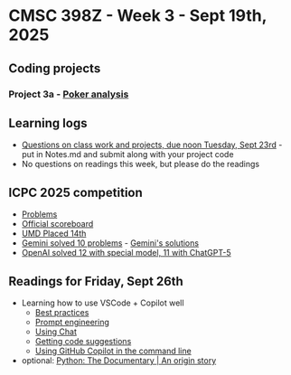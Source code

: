 # CMSC 398Z - Week 3 - Sept 19th, 2025

## Coding projects

### Project 3a - [Poker analysis](poker-analysis)

## Learning logs

* [Questions on class work and projects, due noon
Tuesday, Sept 23rd](poker-analysis/Notes.md) - put in Notes.md
and submit along with your project code
* No questions on readings this week, but please do the readings

## ICPC 2025 competition

* [Problems](https://worldfinals.icpc.global/problems/2025/finals/problems/problemset.pdf)
* [Official scoreboard](https://worldfinals.icpc.global/scoreboard/2025/finals/index.html)
* [UMD Placed 14th](https://www.cs.umd.edu/article/2025/09/umd-cs-team-achieves-best-ever-finish-icpc-world-finals)
* [Gemini solved 10 problems](https://deepmind.google/discover/blog/gemini-achieves-gold-level-performance-at-the-international-collegiate-programming-contest-world-finals/) -  [Gemini's solutions](https://github.com/google-deepmind/gemini_icpc2025)
* [OpenAI solved 12 with special model, 11 with ChatGPT-5](https://x.com/OpenAI/status/1968368133024231902?utm_source=chatgpt.com)

## Readings for Friday, Sept 26th

* Learning how to use VSCode + Copilot well
  * [Best practices](https://docs.github.com/en/copilot/get-started/best-practices)
  * [Prompt engineering](https://code.visualstudio.com/docs/copilot/chat/prompt-crafting)
  * [Using Chat](https://docs.github.com/en/copilot/how-tos/chat-with-copilot/chat-in-ide)
  * [Getting code suggestions](https://docs.github.com/en/copilot/how-tos/get-code-suggestions/get-ide-code-suggestions)
  * [Using GitHub Copilot in the command line](https://docs.github.com/en/copilot/how-tos/use-copilot-for-common-tasks/use-copilot-in-the-cli)
* optional: [Python: The Documentary | An origin story](https://youtu.be/GfH4QL4VqJ0?si=8ndiCJ3NYxERkO0u)
